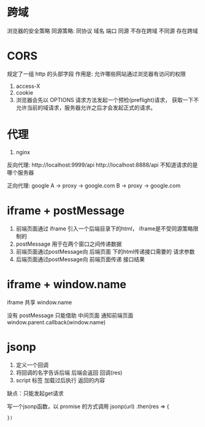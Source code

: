 # 跨域
  浏览器的安全策略
  同源策略: 
    同协议 域名 端口  同源 不存在跨域
    不同源 存在跨域

# CORS
  规定了一组 http 的头部字段 
  作用是: 允许哪些网站通过浏览器有访问的权限

  1. access-X
  2. cookie
  3. 浏览器会先以 OPTIONS 请求方法发起一个预检(preflight)请求，
    获取一下不允许当前的域请求，服务器允许之后才会发起正式的请求。

# 代理
  1. nginx

  反向代理:
    http://localhost:9999/api
    http://localhost:8888/api
  不知道请求的是哪个服务器

  正向代理:
    google
    A -> proxy -> google.com
    B -> proxy -> google.com

# iframe + postMessage
  1. 前端页面通过 iframe 引入一个后端目录下的html，
    iframe是不受同源策略限制的
  2. postMessage 用于在两个窗口之间传递数据
  3. 前端页面通过postMessage向 后端页面 下的html传递接口需要的 请求参数
  4. 后端页面通过postMessage向 前端页面传递 接口结果

# iframe + window.name
  iframe 共享 window.name

  没有 postMessage 只能借助 中间页面 通知前端页面
  window.parent.callback(window.name)

# jsonp
  1. 定义一个回调
  2. 将回调的名字告诉后端 后端会返回 回调(res)
  3. script 标签 加载过后执行 返回的内容

  缺点：只能发起get请求

  写一个jsonp函数，以 promise 的方式调用
  jsonp(url)
    .then(res => {

    })